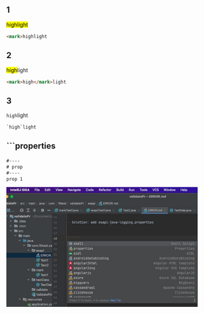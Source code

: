 
## 1 

<mark>highlight

```html
<mark>highlight
```

## 2

<mark>high</mark>light

```html
<mark>high</mark>light
```

## 3

`high`light

```html
`high`light
```

## ```properties

```properties
#----
# prop
#----
prop 1

```


![](images/Intellij.jpg)